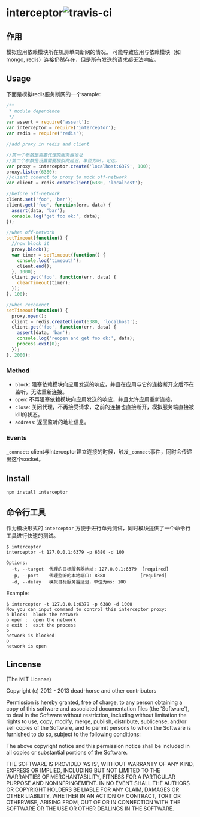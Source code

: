 interceptor![travis-ci](https://secure.travis-ci.org/dead-horse/interceptor.png) 
===========

## 作用
模拟应用依赖模块所在机房单向断网的情况。 可能导致应用与依赖模块（如mongo, redis）连接仍然存在，但是所有发送的请求都无法响应。   

## Usage
下面是模拟redis服务断网的一个sample:   

```js
/**
 * module dependence
 */
var assert = require('assert');
var interceptor = require('interceptor');
var redis = require('redis');

//add proxy in redis and client

//第一个参数是需要代理的服务器地址
//第二个参数是设置需要模拟的延迟，单位为ms。可选。
var proxy = interceptor.create('localhost:6379', 100);
proxy.listen(6380);
//client conenct to proxy to mock off-network
var client = redis.createClient(6380, 'localhost');

//before off-network
client.set('foo', 'bar');
client.get('foo', function(err, data) {
  assert(data, 'bar');
  console.log('get foo ok:', data);
});

//when off-network
setTimeout(function() {
  //now block it
  proxy.block();
  var timer = setTimeout(function() {
    console.log('timeout!');
    client.end();
  }, 1000);
  client.get('foo', function(err, data) {
    clearTimeout(timer);
  });
}, 100);

//when reconenct
setTimeout(function() {
  proxy.open();
  client = redis.createClient(6380, 'localhost');
  client.get('foo', function(err, data) {
    assert(data, 'bar');
    console.log('reopen and get foo ok:', data);
    process.exit(0);
  });
}, 2000);
```

### Method
* `block`: 阻塞依赖模块向应用发送的响应，并且在应用与它的连接断开之后不在监听，无法重新连接。    
* `open`: 不再阻塞依赖模块向应用发送的响应，并且允许应用重新连接。  
* `close`: 关闭代理，不再接受请求，之前的连接也直接断开，模拟服务端直接被kill的状态。  
* `address`: 返回监听的地址信息。

### Events  
`_connect`: client与Interceptor建立连接的时候，触发`_connect`事件，同时会传递出这个socket。  

## Install
```bash
npm install interceptor
```

## 命令行工具  

作为模块形式的 `interceptor` 方便于进行单元测试，同时模块提供了一个命令行工具进行快速的测试。  

```
$ interceptor 
interceptor -t 127.0.0.1:6379 -p 6380 -d 100

Options:
  -t, --target  代理的目标服务器地址: 127.0.0.1:6379  [required]
  -p, --port    代理监听的本地端口: 8888             [required]
  -d, --delay   模拟目标服务器延迟，单位为ms: 100      

```

Example:  

```
$ interceptor -t 127.0.0.1:6379 -p 6380 -d 1000
Now you can input command to control this interceptor proxy:    
b block:  block the network
o open :  open the network
e exit :  exit the process
b
network is blocked
o
network is open
```

## Lincense
(The MIT License)

Copyright (c) 2012 - 2013 dead-horse and other contributors

Permission is hereby granted, free of charge, to any person obtaining
a copy of this software and associated documentation files (the
'Software'), to deal in the Software without restriction, including
without limitation the rights to use, copy, modify, merge, publish,
distribute, sublicense, and/or sell copies of the Software, and to
permit persons to whom the Software is furnished to do so, subject to
the following conditions:

The above copyright notice and this permission notice shall be
included in all copies or substantial portions of the Software.

THE SOFTWARE IS PROVIDED 'AS IS', WITHOUT WARRANTY OF ANY KIND,
EXPRESS OR IMPLIED, INCLUDING BUT NOT LIMITED TO THE WARRANTIES OF
MERCHANTABILITY, FITNESS FOR A PARTICULAR PURPOSE AND NONINFRINGEMENT.
IN NO EVENT SHALL THE AUTHORS OR COPYRIGHT HOLDERS BE LIABLE FOR ANY
CLAIM, DAMAGES OR OTHER LIABILITY, WHETHER IN AN ACTION OF CONTRACT,
TORT OR OTHERWISE, ARISING FROM, OUT OF OR IN CONNECTION WITH THE
SOFTWARE OR THE USE OR OTHER DEALINGS IN THE SOFTWARE.

